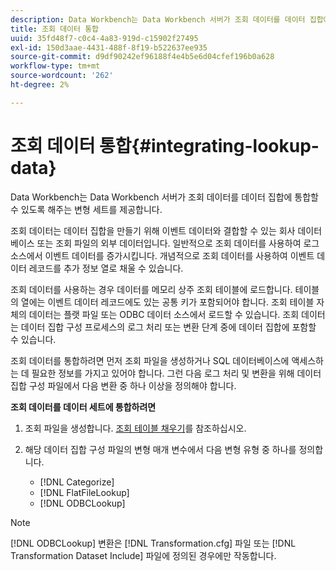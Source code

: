 ```yaml
---
description: Data Workbench는 Data Workbench 서버가 조회 데이터를 데이터 집합에 통합할 수 있도록 해주는 변형 세트를 제공합니다.
title: 조회 데이터 통합
uuid: 35fd48f7-c0c4-4a83-919d-c15902f27495
exl-id: 150d3aae-4431-488f-8f19-b522637ee935
source-git-commit: d9df90242ef96188f4e4b5e6d04cfef196b0a628
workflow-type: tm+mt
source-wordcount: '262'
ht-degree: 2%

---
```


# 조회 데이터 통합{#integrating-lookup-data}

Data Workbench는 Data Workbench 서버가 조회 데이터를 데이터 집합에 통합할 수 있도록 해주는 변형 세트를 제공합니다.

조회 데이터는 데이터 집합을 만들기 위해 이벤트 데이터와 결합할 수 있는 회사 데이터베이스 또는 조회 파일의 외부 데이터입니다. 일반적으로 조회 데이터를 사용하여 로그 소스에서 이벤트 데이터를 증가시킵니다. 개념적으로 조회 데이터를 사용하여 이벤트 데이터 레코드를 추가 정보 열로 채울 수 있습니다.

조회 데이터를 사용하는 경우 데이터를 메모리 상주 조회 테이블에 로드합니다. 테이블의 열에는 이벤트 데이터 레코드에도 있는 공통 키가 포함되어야 합니다. 조회 테이블 자체의 데이터는 플랫 파일 또는 ODBC 데이터 소스에서 로드할 수 있습니다. 조회 데이터는 데이터 집합 구성 프로세스의 로그 처리 또는 변환 단계 중에 데이터 집합에 포함할 수 있습니다.

조회 데이터를 통합하려면 먼저 조회 파일을 생성하거나 SQL 데이터베이스에 액세스하는 데 필요한 정보를 가지고 있어야 합니다. 그런 다음 로그 처리 및 변환을 위해 데이터 집합 구성 파일에서 다음 변환 중 하나 이상을 정의해야 합니다.

**조회 데이터를 데이터 세트에 통합하려면**

1. 조회 파일을 생성합니다. [조회 테이블 채우기](../../../../home/c-dataset-const-proc/c-data-trans/c-int-lookup-data/c-pop-lookup-table.md#concept-dd761338731a40e0997c33dfdabdcdf8)를 참조하십시오.
1. 해당 데이터 집합 구성 파일의 변형 매개 변수에서 다음 변형 유형 중 하나를 정의합니다.

   * [!DNL Categorize]
   * [!DNL FlatFileLookup]
   * [!DNL ODBCLookup]

>[!NOTE]
>
>[!DNL ODBCLookup] 변환은 [!DNL Transformation.cfg] 파일 또는 [!DNL Transformation Dataset Include] 파일에 정의된 경우에만 작동합니다.
